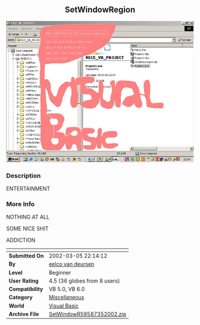 ﻿<div align="center">

## SetWindowRegion

<img src="PIC2002351624314220.jpg">
</div>

### Description

ENTERTAINMENT
 
### More Info
 
NOTHING AT ALL

SOME NICE SHIT

ADDICTION


<span>             |<span>
---                |---
**Submitted On**   |2002-03-05 22:14:12
**By**             |[eelco van deursen](https://github.com/Planet-Source-Code/PSCIndex/blob/master/ByAuthor/eelco-van-deursen.md)
**Level**          |Beginner
**User Rating**    |4.5 (36 globes from 8 users)
**Compatibility**  |VB 5\.0, VB 6\.0
**Category**       |[Miscellaneous](https://github.com/Planet-Source-Code/PSCIndex/blob/master/ByCategory/miscellaneous__1-1.md)
**World**          |[Visual Basic](https://github.com/Planet-Source-Code/PSCIndex/blob/master/ByWorld/visual-basic.md)
**Archive File**   |[SetWindowR59587352002\.zip](https://github.com/Planet-Source-Code/eelco-van-deursen-setwindowregion__1-32378/archive/master.zip)








